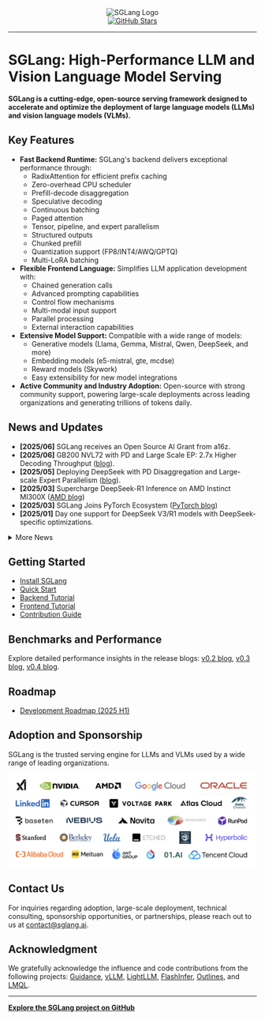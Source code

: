 <div align="center">
  <img src="https://raw.githubusercontent.com/sgl-project/sglang/main/assets/logo.png" alt="SGLang Logo" width="400" margin="10px">
  <br>
  <a href="https://github.com/sgl-project/sglang">
    <img src="https://img.shields.io/github/stars/sgl-project/sglang?style=social" alt="GitHub Stars">
  </a>
</div>

---

# SGLang: High-Performance LLM and Vision Language Model Serving

**SGLang is a cutting-edge, open-source serving framework designed to accelerate and optimize the deployment of large language models (LLMs) and vision language models (VLMs).**

## Key Features

*   **Fast Backend Runtime:** SGLang's backend delivers exceptional performance through:
    *   RadixAttention for efficient prefix caching
    *   Zero-overhead CPU scheduler
    *   Prefill-decode disaggregation
    *   Speculative decoding
    *   Continuous batching
    *   Paged attention
    *   Tensor, pipeline, and expert parallelism
    *   Structured outputs
    *   Chunked prefill
    *   Quantization support (FP8/INT4/AWQ/GPTQ)
    *   Multi-LoRA batching
*   **Flexible Frontend Language:** Simplifies LLM application development with:
    *   Chained generation calls
    *   Advanced prompting capabilities
    *   Control flow mechanisms
    *   Multi-modal input support
    *   Parallel processing
    *   External interaction capabilities
*   **Extensive Model Support:** Compatible with a wide range of models:
    *   Generative models (Llama, Gemma, Mistral, Qwen, DeepSeek, and more)
    *   Embedding models (e5-mistral, gte, mcdse)
    *   Reward models (Skywork)
    *   Easy extensibility for new model integrations
*   **Active Community and Industry Adoption:** Open-source with strong community support, powering large-scale deployments across leading organizations and generating trillions of tokens daily.

## News and Updates

*   **[2025/06]** SGLang receives an Open Source AI Grant from a16z.
*   **[2025/06]** GB200 NVL72 with PD and Large Scale EP: 2.7x Higher Decoding Throughput ([blog](https://lmsys.org/blog/2025-06-16-gb200-part-1/)).
*   **[2025/05]** Deploying DeepSeek with PD Disaggregation and Large-scale Expert Parallelism ([blog](https://lmsys.org/blog/2025-05-05-large-scale-ep/)).
*   **[2025/03]** Supercharge DeepSeek-R1 Inference on AMD Instinct MI300X ([AMD blog](https://rocm.blogs.amd.com/artificial-intelligence/DeepSeekR1-Part2/README.html))
*   **[2025/03]** SGLang Joins PyTorch Ecosystem ([PyTorch blog](https://pytorch.org/blog/sglang-joins-pytorch/))
*   **[2025/01]** Day one support for DeepSeek V3/R1 models with DeepSeek-specific optimizations.

<details>
<summary>More News</summary>

*   **[2025/02]** Unlock DeepSeek-R1 Inference Performance on AMD Instinct™ MI300X GPU ([AMD blog](https://rocm.blogs.amd.com/artificial-intelligence/DeepSeekR1_Perf/README.html))
*   **[2024/10]** The First SGLang Online Meetup ([slides](https://github.com/sgl-project/sglang/issues/4042))
*   **[2024/09]** v0.3 Release: 7x Faster DeepSeek MLA, 1.5x Faster torch.compile, Multi-Image/Video LLaVA-OneVision ([blog](https://lmsys.org/blog/2024-09-04-sglang-v0-3/)).
*   **[2024/02]** 3x faster JSON decoding with compressed finite state machine ([blog](https://lmsys.org/blog/2024-02-05-compressed-fsm/)).
*   **[2024/01]** Up to 5x faster inference with RadixAttention ([blog](https://lmsys.org/blog/2024-01-17-sglang/)).
*   **[2024/01]** Powers serving of the official LLaVA v1.6 demo.
</details>

## Getting Started

*   [Install SGLang](https://docs.sglang.ai/start/install.html)
*   [Quick Start](https://docs.sglang.ai/backend/send_request.html)
*   [Backend Tutorial](https://docs.sglang.ai/backend/openai_api_completions.html)
*   [Frontend Tutorial](https://docs.sglang.ai/frontend/frontend.html)
*   [Contribution Guide](https://docs.sglang.ai/references/contribution_guide.html)

## Benchmarks and Performance

Explore detailed performance insights in the release blogs: [v0.2 blog](https://lmsys.org/blog/2024-07-25-sglang-llama3/), [v0.3 blog](https://lmsys.org/blog/2024-09-04-sglang-v0-3/), [v0.4 blog](https://lmsys.org/blog/2024-12-04-sglang-v0-4/).

## Roadmap

*   [Development Roadmap (2025 H1)](https://github.com/sgl-project/sglang/issues/4042)

## Adoption and Sponsorship

SGLang is the trusted serving engine for LLMs and VLMs used by a wide range of leading organizations.

<img src="https://raw.githubusercontent.com/sgl-project/sgl-learning-materials/refs/heads/main/slides/adoption.png" alt="Adoption" width="800" margin="10px">

## Contact Us

For inquiries regarding adoption, large-scale deployment, technical consulting, sponsorship opportunities, or partnerships, please reach out to us at [contact@sglang.ai](mailto:contact@sglang.ai).

## Acknowledgment

We gratefully acknowledge the influence and code contributions from the following projects: [Guidance](https://github.com/guidance-ai/guidance), [vLLM](https://github.com/vllm-project/vllm), [LightLLM](https://github.com/ModelTC/lightllm), [FlashInfer](https://github.com/flashinfer-ai/flashinfer), [Outlines](https://github.com/outlines-dev/outlines), and [LMQL](https://github.com/eth-sri/lmql).

---

**[Explore the SGLang project on GitHub](https://github.com/sgl-project/sglang)**